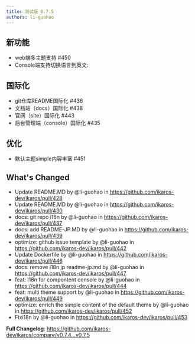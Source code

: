 ```yaml
---
title: 测试版 0.7.5
authors: li-guohao
---
```


## 新功能

- web端多主题支持 #450
- Console端支持切换语言到英文:

## 国际化

- git仓库README国际化 #436
- 文档站（docs）国际化 #438
- 官网（site）国际化 #443
- 后台管理端（console）国际化 #435

## 优化

- 默认主题simple内容丰富 #451

## What's Changed
* Update README.MD by @li-guohao in https://github.com/ikaros-dev/ikaros/pull/428
* Update README.MD by @li-guohao in https://github.com/ikaros-dev/ikaros/pull/430
* docs: git repo i18n by @li-guohao in https://github.com/ikaros-dev/ikaros/pull/437
* docs: add README-JP.MD by @li-guohao in https://github.com/ikaros-dev/ikaros/pull/439
* optimize: github issue template by @li-guohao in https://github.com/ikaros-dev/ikaros/pull/442
* Update Dockerfile by @li-guohao in https://github.com/ikaros-dev/ikaros/pull/446
* docs: remove i18n jp readme-jp.md by @li-guohao in https://github.com/ikaros-dev/ikaros/pull/447
* feat: I18n for compontent console by @li-guohao in https://github.com/ikaros-dev/ikaros/pull/444
* feat: multi theme support by @li-guohao in https://github.com/ikaros-dev/ikaros/pull/449
* optimize: enrich the simple content of the default theme by @li-guohao in https://github.com/ikaros-dev/ikaros/pull/452
* Fixi18n by @li-guohao in https://github.com/ikaros-dev/ikaros/pull/453


**Full Changelog**: https://github.com/ikaros-dev/ikaros/compare/v0.7.4...v0.7.5


